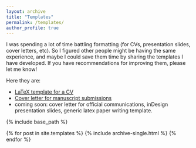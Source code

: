 ```yaml
---
layout: archive
title: "Templates"
permalink: /templates/
author_profile: true
---
```

I was spending a lot of time battling formatting (for CVs, presentation slides, cover letters, etc). So I figured other people might be having the same experience, and maybe I could save them time by sharing the templates I have developed. If you have recommendations for improving them, please let me know!


Here they are: 
 - [LaTeX template for a CV](https://boltonhowes22.github.io/files/cv.tex)
 - [Cover letter for manuscript submissions](https://boltonhowes22.github.io/files/cover-letter-template.zip)
 - coming soon: cover letter for official communications, inDesign presentation slides, generic latex paper writing template.


{% include base_path %}


{% for post in site.templates %}
  {% include archive-single.html %}
{% endfor %}
